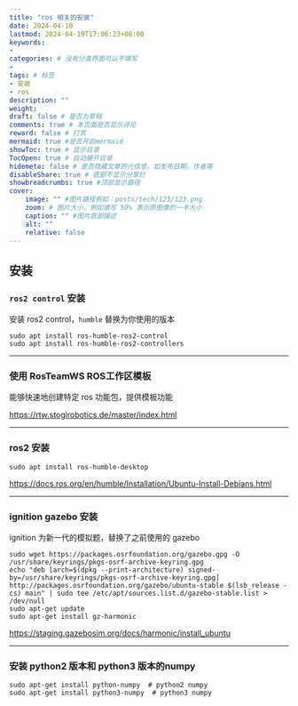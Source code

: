 ```yaml
---
title: "ros 相关的安装"
date: 2024-04-10
lastmod: 2024-04-19T17:06:23+08:00
keywords: 
- 
categories: # 没有分类界面可以不填写
- 
tags: # 标签
- 安装
- ros
description: ""
weight:
draft: false # 是否为草稿
comments: true # 本页面是否显示评论
reward: false # 打赏
mermaid: true #是否开启mermaid
showToc: true # 显示目录
TocOpen: true # 自动展开目录
hidemeta: false # 是否隐藏文章的元信息，如发布日期、作者等
disableShare: true # 底部不显示分享栏
showbreadcrumbs: true #顶部显示路径
cover:
    image: "" #图片路径例如：posts/tech/123/123.png
    zoom: # 图片大小，例如填写 50% 表示原图像的一半大小
    caption: "" #图片底部描述
    alt: ""
    relative: false
---
```




## 安装

### `ros2 control` 安装

安装 ros2 control，`humble` 替换为你使用的版本

```shell
sudo apt install ros-humble-ros2-control
sudo apt install ros-humble-ros2-controllers
```

---

### 使用 RosTeamWS ROS工作区模板

能够快速地创建特定 ros 功能包，提供模板功能

https://rtw.stoglrobotics.de/master/index.html

---

### ros2 安装

```shell
sudo apt install ros-humble-desktop
```

https://docs.ros.org/en/humble/Installation/Ubuntu-Install-Debians.html

---

### ignition gazebo 安装

ignition 为新一代的模拟题，替换了之前使用的 gazebo

```shell
sudo wget https://packages.osrfoundation.org/gazebo.gpg -O /usr/share/keyrings/pkgs-osrf-archive-keyring.gpg
echo "deb [arch=$(dpkg --print-architecture) signed-by=/usr/share/keyrings/pkgs-osrf-archive-keyring.gpg] http://packages.osrfoundation.org/gazebo/ubuntu-stable $(lsb_release -cs) main" | sudo tee /etc/apt/sources.list.d/gazebo-stable.list > /dev/null
sudo apt-get update
sudo apt-get install gz-harmonic
```

https://staging.gazebosim.org/docs/harmonic/install_ubuntu

---

### 安装 python2 版本和 python3 版本的numpy

```shell
sudo apt-get install python-numpy  # python2 numpy
sudo apt-get install python3-numpy  # python3 numpy
```



